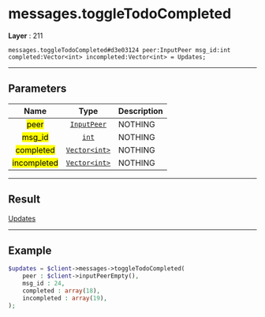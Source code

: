 # messages.toggleTodoCompleted

**Layer** : 211

```tl
messages.toggleTodoCompleted#d3e03124 peer:InputPeer msg_id:int completed:Vector<int> incompleted:Vector<int> = Updates;
```

---

## Parameters

| Name | Type | Description |
| :---: | :---: | :--- |
| <mark>peer</mark> | [`InputPeer`](type/InputPeer) | NOTHING |
| <mark>msg_id</mark> | [`int`](type/int) | NOTHING |
| <mark>completed</mark> | [`Vector<int>`](type/int) | NOTHING |
| <mark>incompleted</mark> | [`Vector<int>`](type/int) | NOTHING |

---

## Result

[Updates](type/Updates)

---

## Example

```php
$updates = $client->messages->toggleTodoCompleted(
	peer : $client->inputPeerEmpty(),
	msg_id : 24,
	completed : array(18),
	incompleted : array(19),
);
```